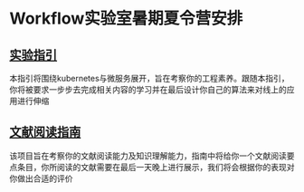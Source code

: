 # Workflow实验室暑期夏令营安排

## [实验指引](实验指引.md)

本指引将围绕kubernetes与微服务展开，旨在考察你的工程素养。跟随本指引，你将被要求一步步去完成相关内容的学习并在最后设计你自己的算法来对线上的应用进行伸缩

## [文献阅读指南](文献阅读指南.md)

该项目旨在考察你的文献阅读能力及知识理解能力，指南中将给你一个文献阅读要点条目，你所阅读的文献需要在最后一天晚上进行展示，我们将会根据你的表现对你做出合适的评价
